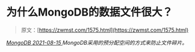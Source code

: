<!--yml
category: 未分类
date: 0001-01-01 00:00:00
-->

# 为什么MongoDB的数据文件很大？

> 原文：[https://zwmst.com/1575.html](https://zwmst.com/1575.html)

   [ *MongoDB* ](https://zwmst.com/mongodb)*[ <time datetime="2021-08-15T15:29:42+08:00"> 2021-08-15 </time> ](https://zwmst.com/1575.html)  MongoDB采用的预分配空间的方式来防止文件碎片。*